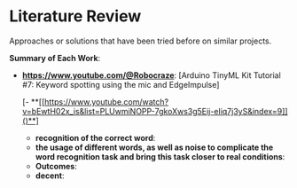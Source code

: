 # Literature Review

Approaches or solutions that have been tried before on similar projects.

**Summary of Each Work**:

- **https://www.youtube.com/@Robocraze**: [Arduino TinyML Kit Tutorial #7: Keyword spotting using the mic and EdgeImpulse]

  [- **[[https://www.youtube.com/watch?v=bEwtH02x_is&list=PLUwmiNOPP-7gkoXws3g5Eij-eIiq7j3yS&index=9]]()**]
  - **recognition of the correct word**:
  - **the usage of different words, as well as noise to complicate the word recognition task and bring this task closer to real conditions**:
  - **Outcomes**:
  - **decent**:

